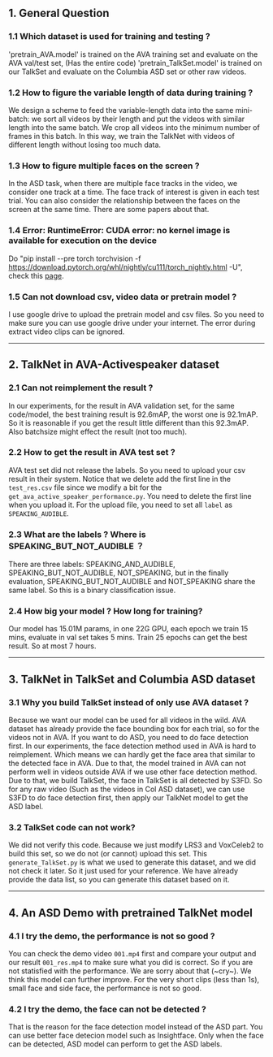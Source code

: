 ## 1. General Question

### 1.1 Which dataset is used for training and testing ?
'pretrain_AVA.model' is trained on the AVA training set and evaluate on the AVA val/test set, (Has the entire code)
'pretrain_TalkSet.model' is trained on our TalkSet and evaluate on the Columbia ASD set or other raw videos.

### 1.2 How to figure the variable length of data during training ?
We design a scheme to feed the variable-length data into the same mini-batch: we sort all videos by their length and put the videos with similar length into the same batch. We crop all videos into the minimum number of frames in this batch. In this way, we train the TalkNet with videos of different length without losing too much data. 

### 1.3 How to figure multiple faces on the screen ?
In the ASD task, when there are multiple face tracks in the video, we consider one track at a time. The face track of interest is given in each test trial. You can also consider the relationship between the faces on the screen at the same time. There are some papers about that.
### 1.4 Error: RuntimeError: CUDA error: no kernel image is available for execution on the device
Do "pip install --pre torch torchvision -f https://download.pytorch.org/whl/nightly/cu111/torch_nightly.html -U", check this [page](https://github.com/pytorch/pytorch/issues/31285#issuecomment-739139454).

### 1.5 Can not download csv, video data or pretrain model ?
I use google drive to upload the pretrain model and csv files. So you need to make sure you can use google drive under your internet. The error during extract video clips can be ignored.

***

## 2. TalkNet in AVA-Activespeaker dataset

### 2.1 Can not reimplement the result ?
In our experiments, for the result in AVA validation set, for the same code/model, the best training result is 92.6mAP, the worst one is 92.1mAP. So it is reasonable if you get the result little different than this 92.3mAP. Also batchsize might effect the result (not too much).

### 2.2 How to get the result in AVA test set ?
AVA test set did not release the labels. So you need to upload your csv result in their system. Notice that we delete add the first line in the `test_res.csv` file since we modify a bit for the `get_ava_active_speaker_performance.py`. You need to delete the first line when you upload it. For the upload file, you need to set all `label` as `SPEAKING_AUDIBLE`.

### 2.3 What are the labels ? Where is SPEAKING_BUT_NOT_AUDIBLE ？
There are three labels: SPEAKING_AND_AUDIBLE, SPEAKING_BUT_NOT_AUDIBLE, NOT_SPEAKING, but in the finally evaluation, SPEAKING_BUT_NOT_AUDIBLE and NOT_SPEAKING share the same label. So this is a binary classification issue. 

### 2.4 How big your model ? How long for training?
Our model has 15.01M params, in one 22G GPU, each epoch we train 15 mins, evaluate in val set takes 5 mins. Train 25 epochs can get the best result. So at most 7 hours.

***

## 3. TalkNet in TalkSet and Columbia ASD dataset

### 3.1 Why you build TalkSet instead of only use AVA dataset ?
Because we want our model can be used for all videos in the wild. AVA dataset has already provide the face bounding box for each trial, so for the videos not in AVA. If you want to do ASD, you need to do face detection first. In our experiments, the face detection method used in AVA is hard to reimplement. Which means we can hardly get the face area that similar to the detected face in AVA. Due to that, the model trained in AVA can not perform well in videos outside AVA if we use other face detection method.
Due to that, we build TalkSet, the face in TalkSet is all detected by S3FD. So for any raw video (Such as the videos in Col ASD dataset), we can use S3FD to do face detection first, then apply our TalkNet model to get the ASD label.

### 3.2 TalkSet code can not work?
We did not verify this code. Because we just modify LRS3 and VoxCeleb2 to build this set, so we do not (or cannot) upload this set. This `generate_TalkSet.py` is what we used to generate this dataset, and we did not check it later. So it just used for your reference. We have already provide the data list, so you can generate this dataset based on it.

***

## 4. An ASD Demo with pretrained TalkNet model

### 4.1 I try the demo, the performance is not so good ?
You can check the demo video `001.mp4` first and compare your output and our result `001_res.mp4` to make sure what you did is correct. So if you are not statisfied with the performance. We are sorry about that (~cry~). We think this model can further improve. For the very short clips (less than 1s), small face and side face, the performance is not so good. 

### 4.2 I try the demo, the face can not be detected ?
That is the reason for the face detection model instead of the ASD part. You can use better face detecion model such as Insightface. Only when the face can be detected, ASD model can perform to get the ASD labels.

